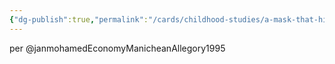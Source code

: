 ```yaml
---
{"dg-publish":true,"permalink":"/cards/childhood-studies/a-mask-that-hides-the-complexity-and-tensions-of-the-colonial-mission/","created":"2024-04-30T10:27:49.743+08:00","updated":"2024-07-31T16:19:13.426+08:00"}
---
```


per @janmohamedEconomyManicheanAllegory1995
